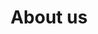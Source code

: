 ---
title: "About us"
Description: "About us"
layout: "about-us"

section_intro: 'Hendrik Ebbers founded the OpenElements GmbH in 2022 to create a company that strengthens open source and open collaboration with a strong focus on the Java ecosystem.'

section_engagement_title: 'Our Engagements'

section_customers_title_prefix: 'Our'
section_customers_title: 'Customers & Partners'

engagements:
    eclipse:
        title: 'Eclipse Foundation'
        text: 'The Eclipse Foundation is a crucial player in the open source ecosystem that allows individual open source enthusiasts and companies – big or small – to work together at eye level by providing centralized and independent management for open source projects. We contribute to the foundation and its projects.'
        logo: '/illustrations/logo-eclipse.svg'
        link: 'https://www.eclipse.org'
    adoptium:
        title: 'Eclipse Adoptium'
        text: 'For the Java ecosystem, Adoptium is one of the essential top-level projects in the Eclipse foundation since it provides free and enterprise-ready LTS versions of Java.'
        logo: '/illustrations/logo-adoptium.svg'
        link: 'https://adoptium.net'
    adoptOpenJDK:
        title: 'AdoptOpenJDK'
        text: 'While the Temurin binaries have been migrated to the Adoptium Working Group, the idea to provide vendor-independent and free-to-use Java binaries has been started in AdoptOpenJDK. We are part of the project and have a seat on the technical steering committee (TCS).'
        logo: '/illustrations/logo-adoptopenjdk.svg'
        link: 'https://github.com/AdoptOpenJDK'
    jakartaEE:
        title: 'JakartaEE'
        text: 'We are a member of the JakartaEE Working Group: We already contributed to Java enterprise specs before JavaEE was moved to the Eclipse foundation and became JakartaEE. The move to the Eclipse foundation was quite positive since the standards for enterprise Java can now be defined in a 100% vendor-independent environment.'
        logo: '/illustrations/logo-jakarta.svg'
        link: 'https://jakarta.ee'
    ospo:
        title: 'OSPO Alliance'
        text: 'Open source has become such an essential part of most IT departments that establishing an open source program office (OSPO) is a critical step for companies today. Within the OSPO Alliance, we share our knowledge to define best practices and structures to establish open source program offices.'
        logo: '/illustrations/logo-ospo.svg'
        link: 'https://ospo.zone'
    jcp:
        title: 'Java Community Process'
        text: 'The Java Community Process (JCP) is the formalized process to define new standards and specifications for Java in so-called Java Specification Requests (JSRs). We are part of the working group of several JSRs and, for example, helped to standardize the Java Bean Validation.'
        logo: '/illustrations/logo-jcp.svg'
        link: 'https://www.jcp.org'
    wikimedia:
        title: 'Wikimedia Foundation'
        text: 'Open collaboration is an essential aspect of our lives, and Wikipedia is the best known example for such collaboration. Therefore, we sponsor the Wikimedia foundation monthly to support this critical project.'
        logo: '/illustrations/logo-wikimedia.svg'
        link: 'https://wikimediafoundation.org'
    oss:
        title: 'Open Source Libraries'
        text: 'Today, mostly all software depends on open source components. But unfortunately, such parts are often not recognized or analyzed. Therefore, critical software may depend on a component that is not maintained anymore or only by a handful of individual people. We support such projects by using GitHub sponsorship.'
        logo: '/illustrations/logo-opensource.svg'
        link: 'https://github.com/OpenElements'
    cyberland:
        title: 'Cyberland'
        text: 'Lorem ipsum dolor sit amet, consetetur sadipscing elitr'
        logo: '/illustrations/logo-cyberland.svg'
        link: 'https://cyberland.ijug.eu'
    javaland:
        title: 'JavaLand'
        text: 'Lorem ipsum dolor sit amet, consetetur sadipscing elitr'
        logo: '/illustrations/logo-javaland.svg'
        link: 'https://www.javaland.eu/de/javaland-2023/'
    jug:
        title: 'Java User Group Dortmund'
        text: 'Lorem ipsum dolor sit amet, consetetur sadipscing elitr'
        logo: '/illustrations/logo-jug-dortmund.svg'
        link: 'https://www.meetup.com/de-DE/jug-dortmund/'
    ijug:
        title: 'iJUG e.V.'
        text: 'Lorem ipsum dolor sit amet, consetetur sadipscing elitr'
        logo: '/illustrations/logo-ijug.svg'
        link: 'https://www.ijug.eu/de/home/'

customers:
    heise:
        title: 'Heise Group'
        text: 'Heise is one of the largest German media conglomerates, and its IT news portal <a class="link-purple" href="https://www.heise.de" target="_blank">heise.de</a> is leading in German-speaking countries. <b>OpenElements</b> is responsible for the Java blog on <a class="link-purple" href="https://www.heise.de/developer/neuigkeiten-von-der-insel-1920360.html" target="_blank">heise.de</a>.'
        logo: '/illustrations/logo-heise.svg'
        link: 'https://www.heise.de/developer/neuigkeiten-von-der-insel-1920360.html'
    hedera:
        title: 'Hedera'
        text: '<a class="link-purple" href="https://hedera.com" target="_blank">Hedera</a> is the company behind the <b>Hedera Hashgraph</b>, the only public distributed ledger based on the Hashgraph algorithm. Hedera Hashgraph is open source software (OSS) and developed in Java. Hedera is owned and managed by a "governing council" of global companies and entities, including <b>Google</b>, <b>Boeing</b>, <b>IBM</b>, <b>Deutsche Telekom</b>, <b>LG</b>, <b>Dell</b>, <b>Ubisoft</b>, and several others. <b>OpenElements</b> contribute to <a class="link-purple" href="https://github.com/hashgraph/hedera-services" target="_blank">the base implementation and services</a> of the Hedera Hashgraph OSS.'
        logo: '/illustrations/logo-hedera.svg'
        link: 'https://hedera.com'
    swirldsLabs:
        title: 'Swirlds Labs'
        text: '<a class="link-purple" href="https://swirldslabs.com" target="_blank">Swirlds Labs</a> is a company that provides development and support for the <b>Hedera Hashgraph</b> and builds open-source components that enable faster deployment of industry solutions. <b>OpenElements</b> helps Swirlds Labs to build the platform of the Hedera Hashgraph.'
        logo: '/illustrations/logo-swirlds.svg'
        link: 'https://swirldslabs.com'
---
